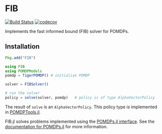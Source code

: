 # FIB

[![Build Status](https://github.com/JuliaPOMDP/FIB.jl/actions/workflows/CI.yml/badge.svg)](https://github.com/JuliaPOMDP/FIB.jl/actions/workflows/CI.yml/)
[![codecov](https://codecov.io/gh/JuliaPOMDP/FIB.jl/branch/master/graph/badge.svg?token=nlr4r9x83U)](https://codecov.io/gh/JuliaPOMDP/FIB.jl)

Implements the fast informed bound (FIB) solver for POMDPs.

## Installation

```julia
Pkg.add("FIB")
```

```julia
using FIB
using POMDPModels
pomdp = TigerPOMDP() # initialize POMDP

solver = FIBSolver()

# run the solver
policy = solve(solver, pomdp)   # policy is of type AlphaVectorPolicy
```
The result of `solve` is an `AlphaVectorPolicy`. This policy type is implemented in [POMDPTools.jl](https://juliapomdp.github.io/POMDPs.jl/stable/POMDPTools/policies/#Alpha-Vector-Policy).

FIB.jl solves problems implemented using the [POMDPs.jl interface](https://github.com/JuliaPOMDP/POMDPs.jl). See the [documentation for POMDPs.jl](http://juliapomdp.github.io/POMDPs.jl/latest/) for more information.
